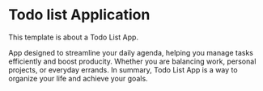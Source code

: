 # Todo list Application

This template is about a Todo List App.


App designed to streamline your daily agenda, helping you manage tasks efficiently and boost producity. Whether you are balancing work, personal projects, or everyday errands. In summary, Todo List App is a way to organize your life and achieve your goals.
